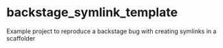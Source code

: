 # backstage_symlink_template
Example project to reproduce a backstage bug with creating symlinks in a scaffolder
